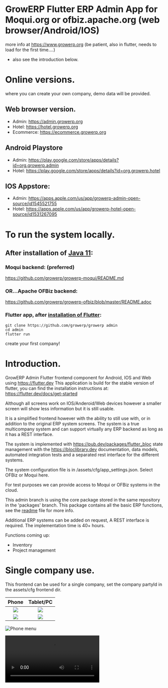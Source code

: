 # GrowERP Flutter ERP Admin App for Moqui.org or ofbiz.apache.org (web browser/Android/IOS)

more info at https://www.growerp.org (be patient, also in flutter, needs to load for the first time....)

- also see the introduction below.

# Online versions.
where you can create your own company, demo data will be provided.
## Web browser version.
- Admin: https://admin.growerp.org
- Hotel: https://hotel.growerp.org
- Ecommerce: https://ecommerce.growerp.org

## Android Playstore
- Admin: https://play.google.com/store/apps/details?id=org.growerp.admin
- Hotel: https://play.google.com/store/apps/details?id=org.growerp.hotel

## IOS Appstore:
- Admin: https://apps.apple.com/us/app/growerp-admin-open-source/id1545521755
- Hotel: https://apps.apple.com/us/app/growerp-hotel-open-source/id1531267095

# To run the system locally.
## After installation of [Java 11](https://openjdk.java.net/install/):
### Moqui backend: (preferred)
  https://github.com/growerp/growerp-moqui/README.md

### OR...Apache OFBiz backend:
  https://github.com/growerp/growerp-ofbiz/blob/master/README.adoc

### Flutter app, after [installation of Flutter](https://flutter.dev/docs/get-started/install):
```
git clone https://github.com/growerp/growerp admin
cd admin
flutter run
```
create your first company!

# Introduction.
GrowERP Admin Flutter frontend component for Android, IOS and Web using https://flutter.dev This application is build for the stable version of flutter, you can find the installation instructions at: https://flutter.dev/docs/get-started

Although all screens work on IOS/Anderoid/Web devices however a smaller screen will show less information but it is still usable.

It is a simplified frontend however with the ability to still use with, or in addition to the original ERP system screens.
The system is a true multicompany system and can support virtually any ERP backend as long as it has a REST interface.

The system is implemented with https://pub.dev/packages/flutter_bloc state management with the https://bloclibrary.dev documentation, data models, automated integration tests and a separated rest interface for the different systems. 

The system configuration file is in /assets/cfg/app_settings.json. Select OFBiz or Moqui here.

For test purposes we can provide access to Moqui or OFBiz systems in the cloud.

This admin branch is using the core package stored in the same repository in the 'packages' branch.
This package contains all the basic ERP functions, see the [readme](https://github.com/growerp/growerp/blob/packages/core/README.md) file for more info.

Additional ERP systems can be added on request, A REST interface is required.
The implementation time is 40+ hours.

Functions coming up:
* Inventory
* Project management

# Single company use.

This frontend can be used for a single company, set the company partyId in the assets/cfg frontend dir.


Phone                                                                                         |  Tablet/PC
:--------------------------------------------------------------------------------------------:|:---------------------------------------------------------------------------------------:
![](https://raw.githubusercontent.com/growerp/growerp/master/screenPrints/phoneDashboard.png) | ![](https://raw.githubusercontent.com/growerp/growerp/master/screenPrints/pcDashboard.png)
![](https://raw.githubusercontent.com/growerp/growerp/master/screenPrints/phoneCat.png)       | ![](https://raw.githubusercontent.com/growerp/growerp/master/screenPrints/pcCat.png)

![Phone menu](https://raw.githubusercontent.com/growerp/growerp/master/screenPrints/phoneMenu.png)

![Download here a short movie to show the Adaptive App in action](https://raw.githubusercontent.com/growerp/growerp/master/screenPrints/responsive.mp4)

